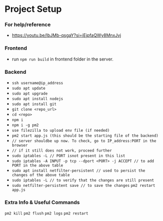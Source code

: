 # Project Setup

### For help/reference
- https://youtu.be/IbJMb-qsgaY?si=iEjpfaQWy8MnxJvj

### Frontend
- run ``npm run build`` in frontend folder in the server.

### Backend
- ``ssh username@ip_address``
- ``sudo apt update``
- ``sudo apt upgrade``
- ``sudo apt install nodejs``
- ``sudo apt install git``
- ``git clone <repo_url>``
- ``cd <repo>``
- ``npm i``
- ``npm i -g pm2``
- ``use filezilla to upload env file (if needed)``
- ``pm2 start app.js (this should be the starting file of the backend)``
- ``// server shouldbe up now. To check, go to IP_address:PORT in the browser``
- ``// if it still does not work, proceed further``
- ``sudo iptables -L // PORT isnot present in this list``
- ``sudo iptables -A INPUT -p tcp --dport <PORT> -j ACCEPT // to add PORT in the above table``
- ``sudo apt install netfilter-persistent // used to persist the changes of the above table``
- ``sudo iptables -L // to verify that the changes are still present``
- ``sudo netfilter-persistent save // to save the changes``
``pm2 restart app.js``

### Extra Info & Useful Commands
``pm2 kill``
``pm2 flush``
``pm2 logs``
``pm2 restart``